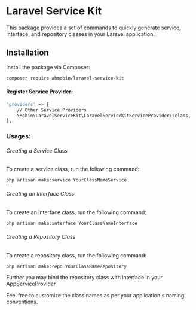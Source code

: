# Laravel Service Kit

This package provides a set of commands to quickly generate service, interface, and repository classes in your Laravel application.

## Installation

Install the package via Composer:

```bash
composer require ahmobin/laravel-service-kit
```

#### Register Service Provider:
```bash
'providers' => [
    // Other Service Providers
    \Mobin\LaravelServiceKit\LaravelServiceKitServiceProvider::class,
],
```

### Usages:

###### Creating a Service Class
To create a service class, run the following command:
```bash
php artisan make:service YourClassNameService
```

###### Creating an Interface Class
To create an interface class, run the following command:
```bash
php artisan make:interface YourClassNameInterface
```

###### Creating a Repository Class
To create a repository class, run the following command:
```bash
php artisan make:repo YourClassNameRepository
```

Further you may bind the repository class with interface in your AppServiceProvider

Feel free to customize the class names as per your application's naming conventions.
